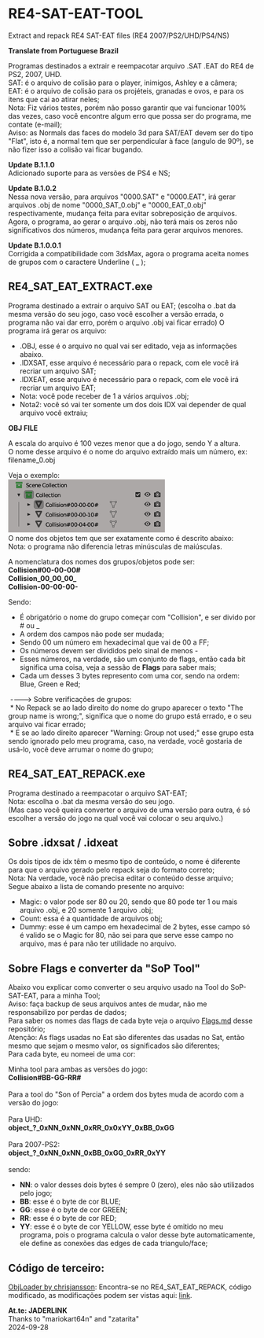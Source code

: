 # RE4-SAT-EAT-TOOL
Extract and repack RE4 SAT-EAT files (RE4 2007/PS2/UHD/PS4/NS)

**Translate from Portuguese Brazil**

Programas destinados a extrair e reempacotar arquivo .SAT .EAT do RE4 de PS2, 2007, UHD.
<br>SAT: é o arquivo de colisão para o player, inimigos, Ashley e a câmera;
<br>EAT: é o arquivo de colisão para os projéteis, granadas e ovos, e para os itens que cai ao atirar neles;
<br>Nota: Fiz vários testes, porém não posso garantir que vai funcionar 100% das vezes, caso você encontre algum erro que possa ser do programa, me contate (e-mail);
<br>Aviso: as Normals das faces do modelo 3d para SAT/EAT devem ser do tipo "Flat", isto é, a normal tem que ser perpendicular à face (angulo de 90º), se não fizer isso a colisão vai ficar bugando.

**Update B.1.1.0**
<br>Adicionado suporte para as versões de PS4 e NS;

**Update B.1.0.2**
<br>Nessa nova versão, para arquivos "0000.SAT" e "0000.EAT", irá gerar arquivos .obj de nome "0000_SAT_0.obj" e "0000_EAT_0.obj" respectivamente, mudança feita para evitar sobreposição de arquivos.
<br>Agora, o programa, ao gerar o arquivo .obj, não terá mais os zeros não significativos dos números, mudança feita para gerar arquivos menores.

**Update B.1.0.0.1**
<br>Corrigida a compatibilidade com 3dsMax, agora o programa aceita nomes de grupos com o caractere Underline ( _ );

## RE4_SAT_EAT_EXTRACT.exe

Programa destinado a extrair o arquivo SAT ou EAT;
(escolha o .bat da mesma versão do seu jogo, caso você escolher a versão errada, o programa não vai dar erro, porém o arquivo .obj vai ficar errado) 
O programa irá gerar os arquivo:

* .OBJ, esse é o arquivo no qual vai ser editado, veja as informações abaixo.
* .IDXSAT, esse arquivo é necessário para o repack, com ele você irá recriar um arquivo SAT;
* .IDXEAT, esse arquivo é necessário para o repack, com ele você irá recriar um arquivo EAT;
* Nota: você pode receber de 1 a vários arquivos .obj;
* Nota2: você só vai ter somente um dos dois IDX vai depender de qual arquivo você extraiu;

**OBJ FILE**

A escala do arquivo é 100 vezes menor que a do jogo, sendo Y a altura.
<br> O nome desse arquivo é o nome do arquivo extraído mais um número, ex: filename_0.obj

Veja o exemplo:
<br>![exemplo](exemplo.png)
<br> O nome dos objetos tem que ser exatamente como é descrito abaixo:
<br> Nota: o programa não diferencia letras minúsculas de maiúsculas.

A nomenclatura dos nomes dos grupos/objetos pode ser:
<br>**Collision#00-00-00#**
<br>**Collision\_00\_00\_00\_**
<br>**Collision-00-00-00-**

Sendo:
* É obrigatório o nome do grupo começar com "Collision", e ser divido por # ou _
* A ordem dos campos não pode ser mudada;
* Sendo 00 um número em hexadecimal que vai de 00 a FF;
* Os números devem ser divididos pelo sinal de menos -
* Esses números, na verdade, são um conjunto de flags, então cada bit significa uma coisa, veja a sessão de **Flags** para saber mais;
* Cada um desses 3 bytes represento com uma cor, sendo na ordem: Blue, Green e Red;

 ----> Sobre verificações de grupos:
<br> * No Repack se ao lado direito do nome do grupo aparecer o texto "The group name is wrong;", significa que o nome do grupo está errado, e o seu arquivo vai ficar errado;
<br> * E se ao lado direito aparecer "Warning: Group not used;" esse grupo esta sendo ignorado pelo meu programa, caso, na verdade, você gostaria de usá-lo, você deve arrumar o nome do grupo;


## RE4_SAT_EAT_REPACK.exe

Programa destinado a reempacotar o arquivo SAT-EAT;
<br> Nota: escolha o .bat da mesma versão do seu jogo.
<br> (Mas caso você queira converter o arquivo de uma versão para outra, é só escolher a versão do jogo na qual você vai colocar o seu arquivo.)


## Sobre .idxsat / .idxeat
Os dois tipos de idx têm o mesmo tipo de conteúdo, o nome é diferente para que o arquivo gerado pelo repack seja do formato correto;
<br> Nota: Na verdade, você não precisa editar o conteúdo desse arquivo;
<br> Segue abaixo a lista de comando presente no arquivo:
* Magic: o valor pode ser 80 ou 20, sendo que 80 pode ter 1 ou mais arquivo .obj, e 20 somente 1 arquivo .obj;
* Count: essa é a quantidade de arquivos obj;
* Dummy: esse é um campo em hexadecimal de 2 bytes, esse campo só é valido se o Magic for 80, não sei para que serve esse campo no arquivo, mas é para não ter utilidade no arquivo.

## Sobre Flags e converter da "SoP Tool"
Abaixo vou explicar como converter o seu arquivo usado na Tool do SoP-SAT-EAT, para a minha Tool;
<br> Aviso: faça backup de seus arquivos antes de mudar, não me responsabilizo por perdas de dados;
<br> Para saber os nomes das flags de cada byte veja o arquivo [Flags.md](https://github.com/JADERLINK/RE4-SAT-EAT-TOOL/blob/main/Flags.md) desse repositório;
<br> Atenção: As flags usadas no Eat são diferentes das usadas no Sat, então mesmo que sejam o mesmo valor, os significados são diferentes;
<br> Para cada byte, eu nomeei de uma cor:

Minha tool para ambas as versões do jogo:
<br>**Collision#BB-GG-RR#**
<br>
<br>Para a tool do "Son of Percia" a ordem dos bytes muda de acordo com a versão do jogo:
<br>
<br> Para UHD:
<br>**object\_?\_0xNN\_0xNN\_0xRR\_0x0xYY\_0xBB\_0xGG**
<br>
<br> Para 2007-PS2:
<br>**object\_?\_0xNN\_0xNN\_0xBB\_0xGG\_0xRR\_0xYY**
<br>
<br> sendo:
* **NN**: o valor desses dois bytes é sempre 0 (zero), eles não são utilizados pelo jogo;
* **BB**: esse é o byte de cor BLUE;
* **GG**: esse é o byte de cor GREEN;
* **RR**: esse é o byte de cor RED;
* **YY**: esse é o byte de cor YELLOW, esse byte é omitido no meu programa, pois o programa calcula o valor desse byte automaticamente, ele define as conexões das edges de cada triangulo/face;

## Código de terceiro:

[ObjLoader by chrisjansson](https://github.com/chrisjansson/ObjLoader):
Encontra-se no RE4_SAT_EAT_REPACK, código modificado, as modificações podem ser vistas aqui: [link](https://github.com/JADERLINK/ObjLoader).

**At.te: JADERLINK**
<br>Thanks to "mariokart64n" and "zatarita"
<br>2024-09-28